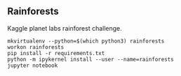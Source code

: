 ## Rainforests

Kaggle planet labs rainforest challenge.

```
mkvirtualenv --python=$(which python3) rainforests
workon rainforests
pip install -r requirements.txt
python -m ipykernel install --user --name=rainforests
jupyter notebook
```


